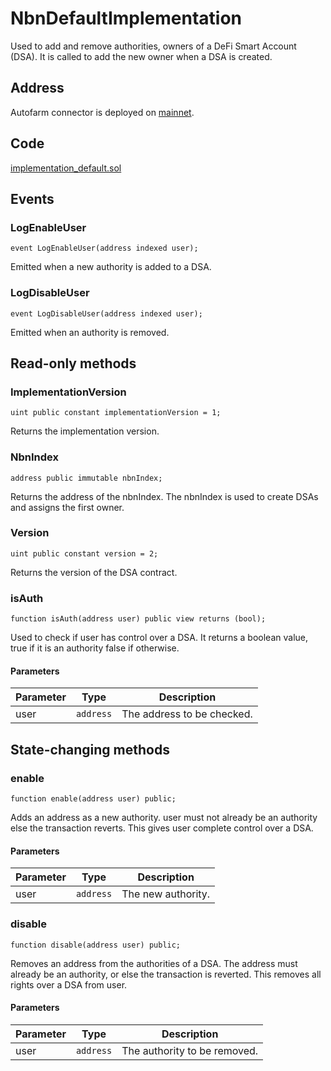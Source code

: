 # NbnDefaultImplementation

Used to add and remove authorities, owners of a DeFi Smart Account (DSA). It is called to add the new owner when a DSA is created.

## Address

Autofarm connector is deployed on [mainnet](https://bscscan.com/address/0xc9Fc01064Ad33ACaa4534dA4604Fd6602CEF873d).

## Code

[implementation_default.sol](https://github.com/Open-Currency-Collective/nubian-dsa-contracts/blob/master/contracts/v2/accounts/implementation_default.sol)

## Events

### LogEnableUser

```solidity
event LogEnableUser(address indexed user);
```

Emitted when a new authority is added to a DSA.

### LogDisableUser

```solidity
event LogDisableUser(address indexed user);
```

Emitted when an authority is removed.

## Read-only methods

### ImplementationVersion

```solidity
uint public constant implementationVersion = 1;
```

Returns the implementation version.

### NbnIndex

```solidity
address public immutable nbnIndex;
```

Returns the address of the nbnIndex. The nbnIndex is used to create DSAs and assigns the first owner.

### Version

```solidity
uint public constant version = 2;
```

Returns the version of the DSA contract.

### isAuth

```solidity
function isAuth(address user) public view returns (bool);
```

Used to check if user has control over a DSA. It returns a boolean value, true if it is an authority false if otherwise.

#### Parameters

| Parameter | Type | Description
| --- | --- | --- |
| user | `address` | The address to be checked. |

## State-changing methods

### enable

```solidity
function enable(address user) public;
```

Adds an address as a new authority. user must not already be an authority else the transaction reverts. This gives user complete control over a DSA.

#### Parameters

| Parameter | Type | Description
| --- | --- | --- |
| user | `address` | The new authority. |

### disable

```solidity
function disable(address user) public;
```

Removes an address from the authorities of a DSA. The address must already be an authority, or else the transaction is reverted. This removes all rights over a DSA from user.

#### Parameters

| Parameter | Type | Description
| --- | --- | --- |
| user | `address` | The authority to be removed. |
